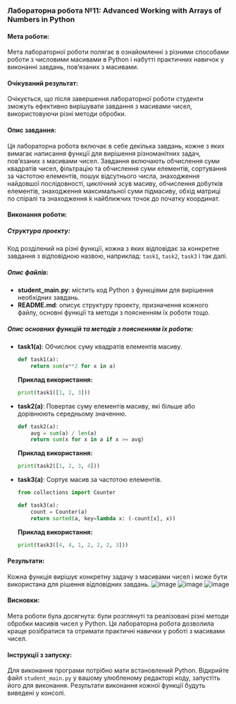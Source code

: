 ### Лабораторна робота №11: Advanced Working with Arrays of Numbers in Python

#### Мета роботи:
Мета лабораторної роботи полягає в ознайомленні з різними способами роботи з числовими масивами в Python і набутті практичних навичок у виконанні завдань, пов’язаних з масивами.

#### Очікуваний результат:
Очікується, що після завершення лабораторної роботи студенти зможуть ефективно вирішувати завдання з масивами чисел, використовуючи різні методи обробки.

#### Опис завдання:
Ця лабораторна робота включає в себе декілька завдань, кожне з яких вимагає написання функції для вирішення різноманітних задач, пов’язаних з масивами чисел. Завдання включають обчислення суми квадратів чисел, фільтрацію та обчислення суми елементів, сортування за частотою елементів, пошук відсутнього числа, знаходження найдовшої послідовності, циклічний зсув масиву, обчислення добутків елементів, знаходження максимальної суми підмасиву, обхід матриці по спіралі та знаходження k найближчих точок до початку координат.

#### Виконання роботи:
##### Структура проекту:
Код розділений на різні функції, кожна з яких відповідає за конкретне завдання з відповідною назвою, наприклад: `task1`, `task2`, `task3` і так далі.

##### Опис файлів:
- **student_main.py**: містить код Python з функціями для вирішення необхідних завдань.
- **README.md**: описує структуру проекту, призначення кожного файлу, основні функції та методи з поясненням їх роботи тощо.

##### Опис основних функцій та методів з поясненням їх роботи:
- **task1(a)**: Обчислює суму квадратів елементів масиву.
  ```python
  def task1(a):
      return sum(x**2 for x in a)
  ```
  **Приклад використання:**
  ```python
  print(task1([1, 2, 3])) 
  ```

- **task2(a)**: Повертає суму елементів масиву, які більше або дорівнюють середньому значенню.
  ```python
  def task2(a):
      avg = sum(a) / len(a)
      return sum(x for x in a if x >= avg)
  ```
  **Приклад використання:**
  ```python
  print(task2([1, 2, 3, 4]))
  ```

- **task3(a)**: Сортує масив за частотою елементів.
  ```python
  from collections import Counter
  
  def task3(a):
      count = Counter(a)
      return sorted(a, key=lambda x: (-count[x], x))
  ```
  **Приклад використання:**
  ```python
  print(task3([4, 4, 1, 2, 2, 2, 3]))
  ```

#### Результати:
Кожна функція вирішує конкретну задачу з масивами чисел і може бути використана для рішення відповідних завдань.
![image](https://github.com/yatagarasu123/lab11/assets/145234911/a66f8de6-809f-4223-a1f6-0e3b7591dc35)
![image](https://github.com/yatagarasu123/lab11/assets/145234911/b9bbf3a7-fb58-425b-bde7-6839a80cfc3d)
![image](https://github.com/yatagarasu123/lab11/assets/145234911/0147b27e-c68b-476a-8bfc-c1079f5a1432)




#### Висновки:
Мета роботи була досягнута: були розглянуті та реалізовані різні методи обробки масивів чисел у Python. Ця лабораторна робота дозволила краще розібратися та отримати практичні навички у роботі з масивами чисел.

#### Інструкції з запуску:
Для виконання програми потрібно мати встановлений Python. Відкрийте файл `student_main.py` у вашому улюбленому редакторі коду, запустіть його для виконання. Результати виконання кожної функції будуть виведені у консолі.
